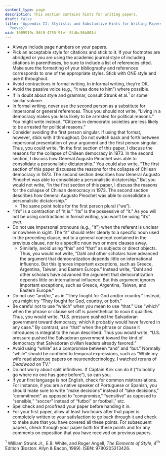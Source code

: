 ```yaml
---
content_type: page
description: This section contains hints for writing papers.
draft: false
title: 'Appendix II: Stylistic and Substantive Hints for Writing Papers (a.k.a., Pet
  Peeves)'
uid: 1009919c-86f0-4755-9fef-8f4bc56b801d
---
```

- Always include page numbers on your papers.
- Pick an acceptable style for citations and stick to it. If your footnotes are abridged or you are using the academic journal style of including citations in parentheses, be sure to include a list of references cited. Make sure the formatting of your bibliography and references corresponds to one of the appropriate styles. Stick with ONE style and use it throughout.
- Avoid contractions in formal writing. In informal writing, they’re OK.
- Avoid the passive voice (e.g., “it was done to him”) where possible.
- If in doubt about style and grammar, consult Strunk et al.<sup>1</sup> or some similar volume.
- In formal writing, never use the second person as a substitute for impersonal or general references. Thus you should not write, “Living in a democracy makes you less likely to be arrested for political reasons.” You might write instead, “Citizens in democratic societies are less likely to be arrested for political reasons.”
- Consider avoiding the first person singular. If using that format, however, stick with it throughout. Do not switch back and forth between impersonal presentation of your argument and the first person singular. Thus, you could write, “In the first section of this paper, I discuss the reasons for the collapse of Chilean democracy in 1973. In the second section, I discuss how General Augusto Pinochet was able to consolidate a personalistic dictatorship.” You could also write, “The first section of this paper discusses the reasons for the collapse of Chilean democracy in 1973. The second section describes how General Augusto Pinochet was able to consolidate a personalistic dictatorship.” But you would not write, “In the first section of this paper, I discuss the reasons for the collapse of Chilean democracy in 1973. The second section describes how General Augusto Pinochet was able to consolidate a personalistic dictatorship.” 
    - The same point holds for the first person plural (“we”).
- “It’s” is a contraction of “it is.” “Its” is the possessive of “it.” As you will not be using contractions in formal writing, you won’t be using “it’s” ever.
- Do not use impersonal pronouns (e.g., "it") when the referent is unclear or nowhere in sight. The “it” should refer clearly to a specific noun used in the preceding clause, not to a general concept contained in the previous clause, nor to a specific noun two or more clauses away.
    - Similarly, avoid using “this” and “that” as subjects or direct objects. Thus, you would not write, “Dahl and other scholars have advanced the argument that democratization depends little on international influence. But this ignores important exceptions, such as Greece, Argentina, Taiwan, and Eastern Europe.” Instead write, “Dahl and other scholars have advanced the argument that democratization depends little on international influence. But this argument ignores important exceptions, such as Greece, Argentina, Taiwan, and Eastern Europe.” 
- Do not use “and/or,” as in “They fought for God and/or country.” Instead, you might try “They fought for God, country, or both.”  
- Be careful not to use “which” when you mean to use “that.” Use “which” when the phrase or clause set off is parenthetical to noun it qualifies. Thus, you would write, “U.S. pressure pushed the Salvadoran government toward democracy, which it probably would have favored in any case.” By contrast, use “that” when the phrase or clause it introduces is integral to the noun described. Thus you would write, “U.S. pressure pushed the Salvadoran government toward the kind of democracy that Salvadoran civilian leaders already favored.”   
- Avoid using “while” as a compromise between “and” and “but.” Normally “while” should be confined to temporal expressions, such as “While my wife read abstruse papers on neuroendocrinology, I watched reruns of *Deadwood* on TV.”
- Do not worry about split infinitives. If Captain Kirk can do it (“to boldly go where no one has gone before”), so can you.
- If your first language is not English, check for common mistranslations. For instance, if you are a native speaker of Portuguese or Spanish, you should make sure to write “make decisions” instead of “take decisions,” “commitment” as opposed to “compromise,” “sensitive” as opposed to “sensible,” “soccer” instead of “futbol” or football,” etc.
- Spellcheck and proofread your paper before handing it in. 
- For your first paper, allow at least two hours after that paper is completely written to your satisfaction to go back through it and check to make sure that you have covered all these points. For subsequent papers, check through your paper both for these points and for any comments on exposition that you have received on previous papers. 

​<sup>1</sup> William Strunk Jr., E.B. White, and Roger Angell, *The Elements of Style*, 4<sup>th</sup> Edition (Boston: Allyn & Bacon, 1999). ISBN: ‎9780205313426.